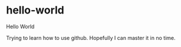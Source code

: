 # hello-world
Hello World

Trying to learn how to use github. 
Hopefully I can master it in no time.
